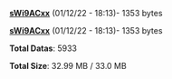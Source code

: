 [**sWi9ACxx**](/data/sWi9ACxx.txt) (01/12/22 - 18:13)- 1353 bytes

[**sWi9ACxx**](/data/sWi9ACxx.txt) (01/12/22 - 18:13)- 1353 bytes

**Total Datas**: 5933

**Total Size**: 32.99 MB / 33.0 MB